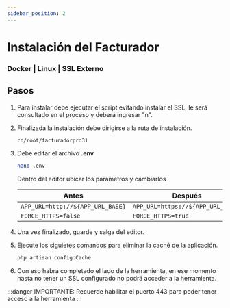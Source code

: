 ```yaml
---
sidebar_position: 2
---
```

# Instalación del Facturador
### Docker | Linux | SSL Externo

## Pasos

1. Para instalar debe ejecutar el script evitando instalar el SSL, le será consultado en el proceso y deberá ingresar "n".

2. Finalizada la instalación debe dirigirse a la ruta de instalación.
    ```bash
    cd/root/facturadorpro31
    ```
    
3. Debe editar el archivo **.env**

    ```bash
    nano .env
    ```
    Dentro del editor ubicar los parámetros y cambiarlos

    | Antes                             | Después                            |
    |-----------------------------------|------------------------------------|
    | `APP_URL=http://${APP_URL_BASE}`    | `APP_URL=https://${APP_URL_BASE}`    |
    | `FORCE_HTTPS=false`                 | `FORCE_HTTPS=true`                   |

4. Una vez finalizado, guarde y salga del editor.

5. Ejecute los siguietes comandos para eliminar la caché de la aplicación. 

    ```bash
    php artisan config:Cache
    ```

6. Con eso habrá completado el lado de la herramienta, en ese momento hasta no tener un SSL configurado no podrá acceder a la herramienta.

:::danger IMPORTANTE:
Recuerde habilitar el puerto 443 para poder tener acceso a la herramienta
:::